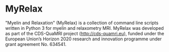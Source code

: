 # MyRelax
"Myelin and Relaxation" (MyRelax) is a collection of command line scripts written in Python 3 for myelin and relaxometry MRI. MyRelax was developed as part of the CDS-QuaMRI project (http://cds-quamri.eu), funded under the European Union’s Horizon 2020 research and innovation programme under grant agreement No. 634541.

